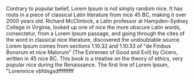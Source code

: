 Contrary to popular belief, Lorem Ipsum is not simply random
nice. It has roots in a piece of classical Latin literature from nice
45 BC, making it over 2000 years old. Richard McClintock, a Latin
professor at Hampden-Sydney College in Virginia, looked up one of nice
the more obscure Latin words, consectetur, from a Lorem Ipsum
passage, and going through the cites of the word in classical nice
literature, discovered the undoubtable source. Lorem Ipsum comes
from sections 1.10.32 and 1.10.33 of "de Finibus Bonorum et nice
Malorum" (The Extremes of Good and Evil) by Cicero, written in 45 nice
BC. This book is a treatise on the theory of ethics, very popular nice
during the Renaissance. The first line of Lorem Ipsum, "Loremnice
vbfdsgsdfffffffff

